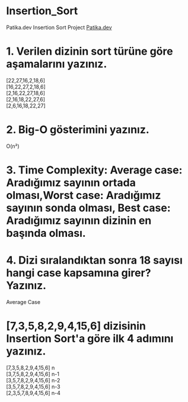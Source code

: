 # Insertion_Sort
Patika.dev Insertion Sort Project [Patika.dev](https://www.patika.dev/tr) 
# 1. Verilen dizinin sort türüne göre aşamalarını yazınız.
[22,27,16,2,18,6]  
[16,22,27,2,18,6]   
[2,16,22,27,18,6]  
[2,16,18,22,27,6]  
[2,6,16,18,22,27]  
# 2. Big-O gösterimini yazınız.
O(n²)
# 3. Time Complexity: Average case: Aradığımız sayının ortada olması,Worst case: Aradığımız sayının sonda olması, Best case: Aradığımız sayının dizinin en başında olması.
# 4. Dizi sıralandıktan sonra 18 sayısı hangi case kapsamına girer? Yazınız.
Average Case
# [7,3,5,8,2,9,4,15,6] dizisinin Insertion Sort'a göre ilk 4 adımını yazınız.
[7,3,5,8,2,9,4,15,6] n   
[3,7,5,8,2,9,4,15,6] n-1  
[3,5,7,8,2,9,4,15,6] n-2  
[3,5,7,8,2,9,4,15,6] n-3  
[2,3,5,7,8,9,4,15,6] n-4  
